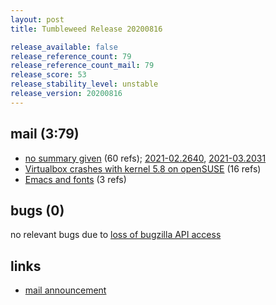 ```yaml
---
layout: post
title: Tumbleweed Release 20200816

release_available: false
release_reference_count: 79
release_reference_count_mail: 79
release_score: 53
release_stability_level: unstable
release_version: 20200816
---
```


## mail (3:79)

- [no summary given](https://github.com/boombatower/tumbleweed-review/issues/10) (60 refs); [2021-02.2640](https://github.com/boombatower/tumbleweed-review/issues/10), [2021-03.2031](https://github.com/boombatower/tumbleweed-review/issues/10)
- [Virtualbox crashes with kernel 5.8 on openSUSE](https://lists.opensuse.org/opensuse-factory/2020-08/msg00149.html) (16 refs)
- [Emacs and fonts](https://lists.opensuse.org/opensuse-factory/2020-08/msg00198.html) (3 refs)

## bugs (0)

<!--more-->

no relevant bugs due to [loss of bugzilla API access](https://bugzilla.opensuse.org/show_bug.cgi?id=1157722)



## links

- [mail announcement](https://github.com/boombatower/tumbleweed-review/issues/10)
